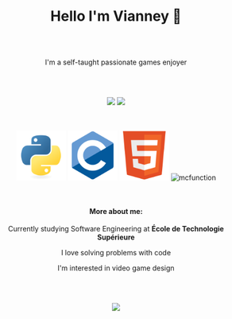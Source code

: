 <div align="center">
  <h1>Hello I'm Vianney 👋</h1>
  
  </br></br>
  
  I'm a self-taught passionate games enjoyer

  </br></br>
  
  <img src="https://github-readme-stats.vercel.app/api?username=Vianpyro&hide=issues&show_icons=true&theme=github_dark_dimmed"/>
  <img src="https://github-readme-stats.vercel.app/api/top-langs/?username=Vianpyro&layout=compact&theme=github_dark_dimmed"/>

  </br></br>
  <img height="100" title="Python" alt="python" src="https://github.com/devicons/devicon/blob/master/icons/python/python-original.svg">
  <img height="100" title="C" alt="c" src="https://github.com/devicons/devicon/blob/master/icons/c/c-original.svg">
  <img height="100" title="HTML" alt="HTML" src="https://github.com/devicons/devicon/blob/master/icons/html5/html5-original.svg">
  <img height="100" title="MCFunction" alt="mcfunction" src="https://static.wikia.nocookie.net/minecraft_gamepedia/images/5/5b/Command_Block_Texture_Reveal.png/revision/latest/scale-to-width-down/100?cb=20230614040632">
  
  </br>

  <h4>More about me:</h4>
  
  Currently studying Software Engineering at **École de Technologie Supérieure**
  
  I love solving problems with code
  
  I'm interested in video game design

  </br></br>
  
  <img src="https://komarev.com/ghpvc/?username=Vianpyro&color=red"/>
</div>
